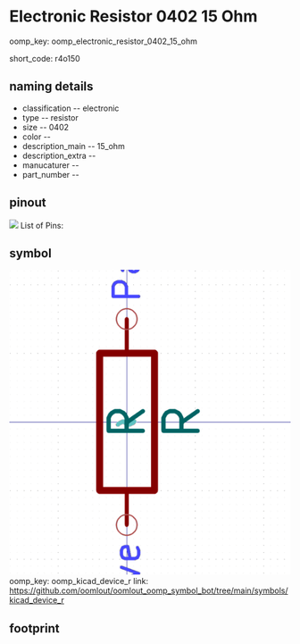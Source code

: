# Electronic Resistor 0402 15 Ohm
oomp_key: oomp_electronic_resistor_0402_15_ohm  

short_code: r4o150
## naming details
* classification -- electronic
* type -- resistor
* size -- 0402
* color -- 
* description_main -- 15_ohm
* description_extra -- 
* manucaturer -- 
* part_number -- 
## pinout
![](working_pinout_600.png)
List of Pins:

## symbol

![](symbol/0/working/working_600.png)
oomp_key: oomp_kicad_device_r
link: https://github.com/oomlout/oomlout_oomp_symbol_bot/tree/main/symbols/kicad_device_r


## footprint
